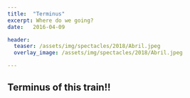```yaml
---
title:  "Terminus"
excerpt: Where do we going?
date:   2016-04-09

header:
  teaser: /assets/img/spectacles/2018/Abril.jpeg
  overlay_image: /assets/img/spectacles/2018/Abril.jpeg

---
```


## Terminus of this train!!

 